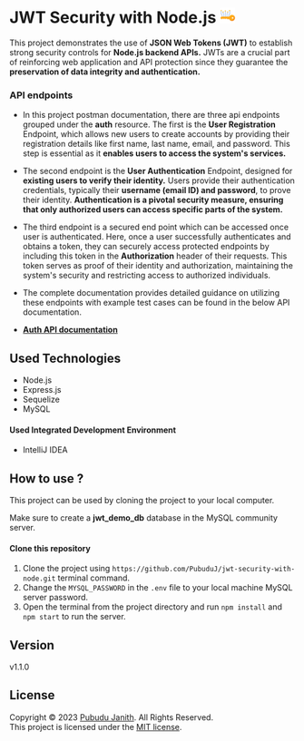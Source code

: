 # JWT Security with Node.js <img src="assets/logo.png" alt="drawing" width="27px"/>

This project demonstrates the use of **JSON Web Tokens (JWT)** to establish strong security controls for **Node.js backend APIs.**
JWTs are a crucial part of reinforcing web application and API protection since they guarantee the **preservation of data integrity and authentication.**

### API endpoints

* In this project postman documentation, there are three api endpoints grouped under the **auth** resource. The first is the **User Registration** Endpoint, 
which allows new users to create accounts by providing their registration details like first name, last name, email, and password. 
This step is essential as it **enables users to access the system's services.** 

* The second endpoint is the **User Authentication** Endpoint, 
designed for **existing users to verify their identity.** Users provide their authentication credentials, typically their **username (email ID) and password**, 
to prove their identity. **Authentication is a pivotal security measure, ensuring that only authorized users can access specific parts of the system.** 

* The third endpoint is a secured end point which can be accessed once user is authenticated. Here, once a user successfully authenticates and obtains a token, they can securely access protected endpoints by including this token in the **Authorization** 
header of their requests. This token serves as proof of their identity and authorization, maintaining the system's security and restricting access to 
authorized individuals.

* The complete documentation provides detailed guidance on utilizing these endpoints with example test cases can be found in the below API documentation.

- [**Auth API documentation**](https://documenter.getpostman.com/view/25306703/2s9YC7SB9P)

## Used Technologies

- Node.js
- Express.js
- Sequelize
- MySQL

#### Used Integrated Development Environment
- IntelliJ IDEA

## How to use ?
This project can be used by cloning the 
project to your local computer.

Make sure to create a **jwt_demo_db** database in the MySQL community server.

#### Clone this repository
1. Clone the project using `https://github.com/PubuduJ/jwt-security-with-node.git` terminal command.
2. Change the `MYSQL_PASSWORD` in the `.env` file to your local machine MySQL server password.
3. Open the terminal from the project directory and run `npm install` and `npm start` to run the server.

## Version
v1.1.0

## License
Copyright &copy; 2023 [Pubudu Janith](https://www.linkedin.com/in/pubudujanith/). All Rights Reserved.<br>
This project is licensed under the [MIT license](LICENSE.txt).